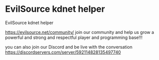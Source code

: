 # EvilSource kdnet helper
 EvilSource kdnet helper


https://evilsource.net/community/ 
join our community and help us grow a powerful and strong and respectful player and programming base!!!

you can also join our Discord and be live with the conversation
https://discordservers.com/server/592114828135497740